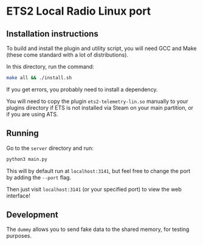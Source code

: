 # ETS2 Local Radio Linux port

## Installation instructions

To build and install the plugin and utility script, you will need GCC and Make (these come standard with a lot of distributions).

In this directory, run the command:

```bash
make all && ./install.sh
```

If you get errors, you probably need to install a dependency.

You will need to copy the plugin `ets2-telemetry-lin.so` manually to your plugins directory if ETS is not installed via Steam on your main partition, or if you are using ATS.

## Running

Go to the `server` directory and run:

```bash
python3 main.py
```

This will by default run at `localhost:3141`, but feel free to change the port by adding the `--port` flag.

Then just visit `localhost:3141` (or your specified port) to view the web interface!

## Development

The `dummy` allows you to send fake data to the shared memory, for testing purposes.
